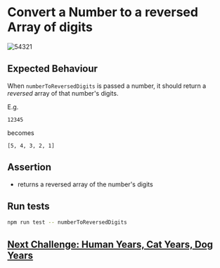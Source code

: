 # Convert a Number to a reversed Array of digits

![54321](images/54321.png)

## Expected Behaviour

When `numberToReversedDigits` is passed a number, it should return a _reversed_ array of that number's digits.

E.g.

`12345`

becomes

`[5, 4, 3, 2, 1]`

## Assertion

- returns a reversed array of the number's digits

## Run tests

```bash
npm run test -- numberToReversedDigits
```

## [Next Challenge: Human Years, Cat Years, Dog Years](4_HumanCatDogYears.md)
